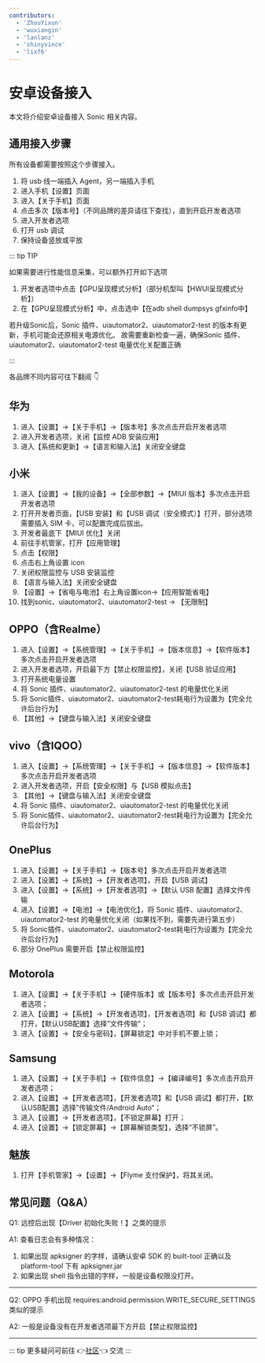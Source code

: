 ```yaml
---
contributors:
  - 'ZhouYixun'
  - 'wuxiangin'
  - 'lanlanz'
  - 'shinyvince'
  - 'lixf6'
---
```


# 安卓设备接入

本文将介绍安卓设备接入 Sonic 相关内容。

## 通用接入步骤

所有设备都需要按照这个步骤接入。

1. 将 usb 线一端插入 Agent，另一端插入手机
2. 进入手机【设置】页面
3. 进入【关于手机】页面
4. 点击多次【版本号】（不同品牌的差异请往下查找），直到开启开发者选项
5. 进入开发者选项
6. 打开 usb 调试
7. 保持设备竖放或平放

::: tip TIP

如果需要进行性能信息采集，可以额外打开如下选项
1. 开发者选项中点击【GPU呈现模式分析】（部分机型叫【HWUI呈现模式分析】）
2. 在【GPU呈现模式分析】中，点击选中【在adb shell dumpsys gfxinfo中】

若升级Sonic后，Sonic 插件、uiautomator2、uiautomator2-test 的版本有更新，手机可能会还原相关电源优化。
故需要重新检查一遍，确保Sonic 插件、uiautomator2、uiautomator2-test 电量优化关配置正确

:::

各品牌不同内容可往下翻阅 👇

## 华为

1. 进入【设置】->【关于手机】->【版本号】多次点击开启开发者选项
2. 进入开发者选项，关闭【监控 ADB 安装应用】
3. 进入【系统和更新】->【语言和输入法】关闭安全键盘

## 小米

1. 进入【设置】->【我的设备】->【全部参数】->【MIUI 版本】多次点击开启开发者选项
2. 打开开发者页面，【USB 安装】和【USB 调试（安全模式）】打开，部分选项需要插入 SIM 卡，可以配置完成后拔出。
3. 开发者最底下【MIUI 优化】关闭
4. 前往手机管家，打开【应用管理】
5. 点击【权限】
6. 点击右上角设置 icon
7. 关闭权限监控与 USB 安装监控
8. 【语言与输入法】关闭安全键盘
9. 【设置】->【省电与电池】右上角设置icon->【应用智能省电】
10. 找到sonic、uiautomator2、uiautomator2-test -> 【无限制】

## OPPO（含Realme）

1. 进入【设置】->【系统管理】->【关于手机】->【版本信息】->【软件版本】多次点击开启开发者选项
2. 进入开发者选项，开启最下方【禁止权限监控】，关闭【USB 验证应用】
3. 打开系统电量设置
4. 将 Sonic 插件、uiautomator2、uiautomator2-test 的电量优化关闭
5. 将 Sonic插件、uiautomator2、uiautomator2-test耗电行为设置为【完全允许后台行为】
6. 【其他】->【键盘与输入法】关闭安全键盘

## vivo（含IQOO）

1. 进入【设置】->【系统管理】->【关于手机】->【版本信息】->【软件版本】多次点击开启开发者选项
2. 进入开发者选项，开启【安全权限】与【USB 模拟点击】
3. 【其他】->【键盘与输入法】关闭安全键盘
4. 将 Sonic 插件、uiautomator2、uiautomator2-test 的电量优化关闭
5. 将 Sonic插件、uiautomator2、uiautomator2-test耗电行为设置为【完全允许后台行为】

## OnePlus

1. 进入【设置】->【关于手机】->【版本号】多次点击开启开发者选项
2. 进入【设置】->【系统】->【开发者选项】，开启【USB 调试】
3. 进入【设置】->【系统】->【开发者选项】->【默认 USB 配置】选择文件传输
4. 进入【设置】->【电池】->【电池优化】，将 Sonic 插件、uiautomator2、uiautomator2-test 的电量优化关闭（如果找不到，需要先进行第五步）
5. 将 Sonic插件、uiautomator2、uiautomator2-test耗电行为设置为【完全允许后台行为】
6. 部分 OnePlus 需要开启【禁止权限监控】

## Motorola
1. 进入【设置】->【关于手机】->【硬件版本】或【版本号】多次点击开启开发者选项；
2. 进入【设置】->【系统】->【开发者选项】，【开发者选项】和【USB 调试】都打开，【默认USB配置】选择”文件传输“；
3. 进入【设置】->【安全与密码】，【屏幕锁定】中对手机不要上锁；

## Samsung
1. 进入【设置】->【关于手机】->【软件信息】->【编译编号】多次点击开启开发者选项；
2. 进入【设置】->【开发者选项】，【开发者选项】和【USB 调试】都打开，【默认USB配置】选择”传输文件/Android Auto“；
3. 进入【设置】->【开发者选项】，【不锁定屏幕】打开；
4. 进入【设置】->【锁定屏幕】->【屏幕解锁类型】，选择“不锁屏”。

## 魅族

1. 打开【手机管家】->【设置】->【Flyme 支付保护】，将其关闭。

## 常见问题（Q&A）

Q1: 远控后出现【Driver 初始化失败！】之类的提示

A1: 查看日志会有多种情况：

1. 如果出现 apksigner 的字样，请确认安卓 SDK 的 built-tool 正确以及 platform-tool 下有 apksigner.jar
2. 如果出现 shell 指令出错的字样，一般是设备权限没打开。

---

Q2: OPPO 手机出现 requires:android.permission.WRITE_SECURE_SETTINGS 类似的提示

A2: 一般是设备没有在开发者选项最下方开启【禁止权限监控】

---

::: tip
更多疑问可前往 👉[社区](https://sonic-cloud.wiki)👈 交流
:::
